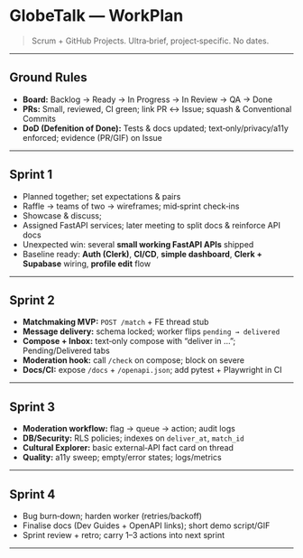 # GlobeTalk — WorkPlan

> Scrum + GitHub Projects. Ultra‑brief, project‑specific. No dates.

---

## Ground Rules

* **Board:** Backlog → Ready → In Progress → In Review → QA → Done
* **PRs:** Small, reviewed, CI green; link PR ↔ Issue; squash & Conventional Commits
* **DoD (Defenition of Done):** Tests & docs updated; text‑only/privacy/a11y enforced; evidence (PR/GIF) on Issue

---

## Sprint 1

* Planned together; set expectations & pairs
* Raffle → teams of two → wireframes; mid‑sprint check‑ins
* Showcase & discuss;
* Assigned FastAPI services; later meeting to split docs & reinforce API docs
* Unexpected win: several **small working FastAPI APIs** shipped 
* Baseline ready: **Auth (Clerk)**, **CI/CD**, **simple dashboard**, **Clerk + Supabase** wiring, **profile edit** flow

---

## Sprint 2

* **Matchmaking MVP:** `POST /match` + FE thread stub
* **Message delivery:** schema locked; worker flips `pending → delivered`
* **Compose + Inbox:** text‑only compose with “deliver in …”; Pending/Delivered tabs
* **Moderation hook:** call `/check` on compose; block on severe
* **Docs/CI:** expose `/docs` + `/openapi.json`; add pytest + Playwright in CI

---

## Sprint 3

* **Moderation workflow:** flag → queue → action; audit logs
* **DB/Security:** RLS policies; indexes on `deliver_at`, `match_id`
* **Cultural Explorer:** basic external‑API fact card on thread
* **Quality:** a11y sweep; empty/error states; logs/metrics

---

## Sprint 4 

* Bug burn‑down; harden worker (retries/backoff)
* Finalise docs (Dev Guides + OpenAPI links); short demo script/GIF
* Sprint review + retro; carry 1–3 actions into next sprint

---

